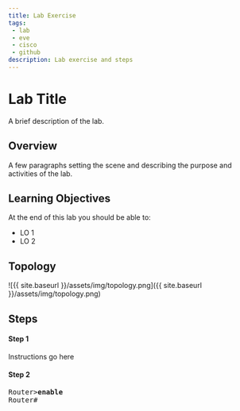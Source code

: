 ```yaml
---
title: Lab Exercise
tags: 
 - lab
 - eve
 - cisco
 - github
description: Lab exercise and steps
---
```


# Lab Title
A brief description of the lab.

## Overview
A few paragraphs setting the scene and describing the purpose and activities of the lab.

## Learning Objectives
At the end of this lab you should be able to:
- LO 1
- LO 2

## Topology
![{{ site.baseurl }}/assets/img/topology.png]({{ site.baseurl }}/assets/img/topology.png)



## Steps
#### Step 1
Instructions go here

#### Step 2
<pre>
Router><b>enable</b>
Router#
</pre>
